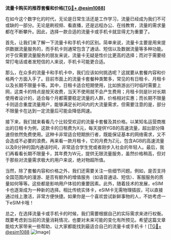 **流量卡购买的推荐套餐和价格[[TG💪+ @esim1088](https://t.me/s/esim1088)]**

在如今这个数字化的时代，无论是日常生活还是工作学习，流量已经成为我们不可或缺的一部分。无论是刷视频、看直播，还是远程办公、在线教育，流量的需求量都在不断攀升。因此，选择一款合适的流量卡或手机卡就显得尤为重要了。

首先，让我们来了解一下流量卡和手机卡的区别。简单来说，流量卡主要是用来提供数据流量服务的，而手机卡则通常包含了通话、短信以及数据流量等多种功能。对于仅需要流量服务的朋友来说，流量卡无疑是性价比更高的选择；而对于需要经常打电话或者发短信的人来说，手机卡可能更合适。

那么，在众多的流量卡和手机卡中，我们应该如何挑选呢？这就要从套餐内容和价格两个方面入手了。目前市面上的流量卡套餐种类繁多，常见的有日租卡、月租卡以及长期不限量卡等。其中，日租卡适合短期使用，比如旅游出行时临时需要上网，这类卡的特点是按天收费，当天不使用就不会产生费用；月租卡则是针对长期使用者设计的，适合每个月都需要稳定流量的人群，价格相对实惠；而长期不限量卡则适合重度流量用户，能够满足长时间内的大流量需求，但需要注意的是，部分不限量卡在达到一定流量后可能会降低网速。

接下来，我们就来看看几个比较受欢迎的流量卡套餐及其价格。以某知名运营商推出的日租卡为例，这款卡的日租费为X元，每天提供YGB的高速流量，超出部分降速但依然免费使用。这种卡非常适合短期旅行者，既能保证基本的网络需求，又不会造成不必要的浪费。再来看一款月租卡，它的月费为Z元，包含AGB的高速流量以及B分钟的国内通话时间，非常适合学生党或者刚步入社会的年轻人。最后，我们再看看长期不限量卡，其年费为W元，提供无限流量服务，虽然价格稍高，但对于那些对流量需求极大的用户来说，绝对物超所值。

当然，除了套餐内容和价格之外，我们还需要关注一些细节问题。例如，是否支持全国范围内的漫游、是否有额外的增值服务（如语音通话、短信）、客服服务的质量如何等等。这些都是影响用户体验的重要因素。此外，随着技术的发展，eSIM卡也逐渐成为一种新的选择。相比传统实体卡，eSIM卡无需物理插拔，可以直接通过线上激活，非常方便快捷。如果你是一个喜欢尝试新鲜事物的人，不妨考虑一下eSIM卡哦！

总之，在选择流量卡或手机卡的时候，我们需要根据自己的实际需求来进行权衡。既要考虑到当前的流量消耗情况，也要对未来可能的变化有所预见。希望这篇文章能给大家带来一些帮助，让大家都能找到最适合自己的流量卡或手机卡！[[TG💪+ @esim1088](https://t.me/s/esim1088) ![Image](https://i.postimg.cc/4NQfJmqS/Snipaste-2025-05-13-00-14-12.png)]